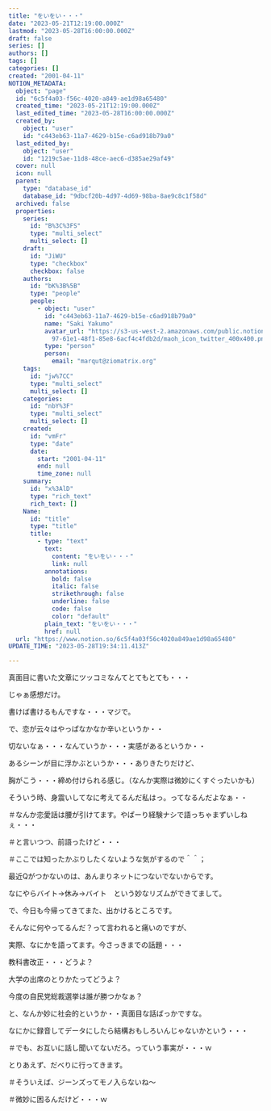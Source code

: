 ```yaml
---
title: "をいをい・・・"
date: "2023-05-21T12:19:00.000Z"
lastmod: "2023-05-28T16:00:00.000Z"
draft: false
series: []
authors: []
tags: []
categories: []
created: "2001-04-11"
NOTION_METADATA:
  object: "page"
  id: "6c5f4a03-f56c-4020-a849-ae1d98a65480"
  created_time: "2023-05-21T12:19:00.000Z"
  last_edited_time: "2023-05-28T16:00:00.000Z"
  created_by:
    object: "user"
    id: "c443eb63-11a7-4629-b15e-c6ad918b79a0"
  last_edited_by:
    object: "user"
    id: "1219c5ae-11d8-48ce-aec6-d385ae29af49"
  cover: null
  icon: null
  parent:
    type: "database_id"
    database_id: "9dbcf20b-4d97-4d69-98ba-8ae9c8c1f58d"
  archived: false
  properties:
    series:
      id: "B%3C%3FS"
      type: "multi_select"
      multi_select: []
    draft:
      id: "JiWU"
      type: "checkbox"
      checkbox: false
    authors:
      id: "bK%3B%5B"
      type: "people"
      people:
        - object: "user"
          id: "c443eb63-11a7-4629-b15e-c6ad918b79a0"
          name: "Saki Yakumo"
          avatar_url: "https://s3-us-west-2.amazonaws.com/public.notion-static.com/3ad1c4\
            97-61e1-48f1-85e8-6acf4c4fdb2d/maoh_icon_twitter_400x400.png"
          type: "person"
          person:
            email: "marqut@ziomatrix.org"
    tags:
      id: "jw%7CC"
      type: "multi_select"
      multi_select: []
    categories:
      id: "nbY%3F"
      type: "multi_select"
      multi_select: []
    created:
      id: "vmFr"
      type: "date"
      date:
        start: "2001-04-11"
        end: null
        time_zone: null
    summary:
      id: "x%3AlD"
      type: "rich_text"
      rich_text: []
    Name:
      id: "title"
      type: "title"
      title:
        - type: "text"
          text:
            content: "をいをい・・・"
            link: null
          annotations:
            bold: false
            italic: false
            strikethrough: false
            underline: false
            code: false
            color: "default"
          plain_text: "をいをい・・・"
          href: null
  url: "https://www.notion.so/6c5f4a03f56c4020a849ae1d98a65480"
UPDATE_TIME: "2023-05-28T19:34:11.413Z"

---
```

<link rel="stylesheet" href="https://cdn.jsdelivr.net/npm/katex@0.16.2/dist/katex.min.css" integrity="sha384-bYdxxUwYipFNohQlHt0bjN/LCpueqWz13HufFEV1SUatKs1cm4L6fFgCi1jT643X" crossorigin="anonymous">


真面目に書いた文章にツッコミなんてとてもとても・・・


じゃぁ感想だけ。


書けば書けるもんですな・・・マジで。


で、恋が云々はやっぱなかなか辛いというか・・


切ないなぁ・・・なんていうか・・・実感があるというか・・


あるシーンが目に浮かぶというか・・・ありきたりだけど、


胸がこう・・・締め付けられる感じ。（なんか実際は微妙にくすぐったいかも）


そういう時、身震いしてなに考えてるんだ私はっ。ってなるんだよなぁ・・


＃なんか恋愛話は腰が引けてます。やぱーり経験ナシで語っちゃまずいしねぇ・・・


＃と言いつつ、前語ったけど・・・


＃ここでは知ったかぶりしたくないような気がするので＾＾；


最近Qがつかないのは、あんまりネットにつないでないからです。


なにやらバイト→休み→バイト　という妙なリズムができてまして。


で、今日も今帰ってきてまた、出かけるところです。


そんなに何やってるんだ？って言われると痛いのですが、


実際、なにかを語ってます。今さっきまでの話題・・・


教科書改正・・・どうよ？


大学の出席のとりかたってどうよ？


今度の自民党総裁選挙は誰が勝つかなぁ？


と、なんか妙に社会的というか・・真面目な話ばっかですな。


なにかに録音してデータにしたら結構おもしろいんじゃないかという・・・


＃でも、お互いに話し聞いてないだろ。っていう事実が・・・ｗ


とりあえず、だべりに行ってきます。


＃そういえば、ジーンズってモノ入らないね～


＃微妙に困るんだけど・・・ｗ

